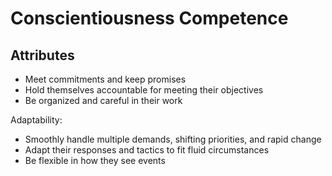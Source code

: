 # Conscientiousness Competence

## Attributes

- Meet commitments and keep promises
- Hold themselves accountable for meeting their objectives
- Be organized and careful in their work

Adaptability:

- Smoothly handle multiple demands, shifting priorities, and rapid change
- Adapt their responses and tactics to fit fluid circumstances
- Be flexible in how they see events